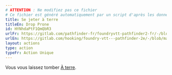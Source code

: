 ```yaml
---
# ATTENTION : Ne modifiez pas ce fichier
# Ce fichier est généré automatiquement par un script d'après les données du module Foundry VTT officiel et de sa traduction
title: Se jeter à terre
titleEn: Drop Prone
id: HYNhdaPtF1QmQbR3
urlFr: https://gitlab.com/pathfinder-fr/foundryvtt-pathfinder2-fr/-/blob/master/data/actions/HYNhdaPtF1QmQbR3.htm
urlEn: https://gitlab.com/hooking/foundry-vtt---pathfinder-2e/-/blob/master/packs/data/actions.db/drop-prone.json
layout: actions
type: action
typeFr: Action Unique
---
```

Vous vous laissez tomber [À terre](../conditions/à-terre.md).
